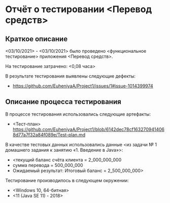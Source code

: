 # Отчёт о тестировании <Перевод средств>

## Краткое описание

<03/10/2021> - <03/10/2021> было проведено <функциональное тестирование> приложения <Перевод средств>.

На тестирование затрачено: <0,08 часа>

В результате тестирования выявлены следующие дефекты:
* <https://github.com/EuheniyaA/Project1/issues/1#issue-1014399974>


## Описание процесса тестирования

В процессе тестирования использовались следующие артефакты:
* <Тест-план> https://github.com/EuheniyaA/Project1/blob/6142dec78cf1632709414068d77a7f32a84f089e/Test-plan.md


В качестве тестовых данных использовались данные <из задачи № 1 домашнего задания к занятию «1. Введение в Java»>:
* <текущий баланс счёта клиента  =  2_000_000_000 
* сумма перевода =  500_000_000
* Ожидаемый результат: Итоговый баланс = 2_500_000_000>



Тестирование производилось в следующем окружении:
* <Windows 10, 64-битная>
* <11 (Java SE 11) - 2018>
